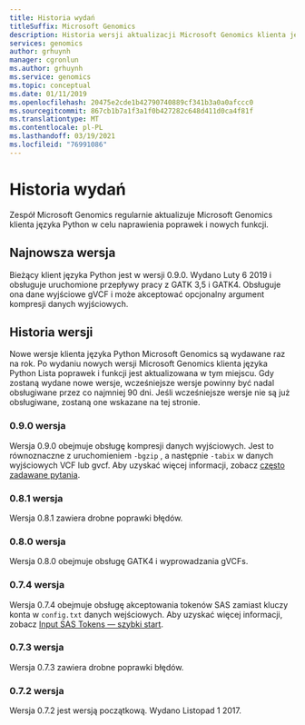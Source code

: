 ```yaml
---
title: Historia wydań
titleSuffix: Microsoft Genomics
description: Historia wersji aktualizacji Microsoft Genomics klienta języka Python dla poprawek i nowych funkcji.
services: genomics
author: grhuynh
manager: cgronlun
ms.author: grhuynh
ms.service: genomics
ms.topic: conceptual
ms.date: 01/11/2019
ms.openlocfilehash: 20475e2cde1b42790740889cf341b3a0a0afccc0
ms.sourcegitcommit: 867cb1b7a1f3a1f0b427282c648d411d0ca4f81f
ms.translationtype: MT
ms.contentlocale: pl-PL
ms.lasthandoff: 03/19/2021
ms.locfileid: "76991086"
---
```

# <a name="version-release-history"></a>Historia wydań
Zespół Microsoft Genomics regularnie aktualizuje Microsoft Genomics klienta języka Python w celu naprawienia poprawek i nowych funkcji. 

## <a name="latest-release"></a>Najnowsza wersja
Bieżący klient języka Python jest w wersji 0.9.0. Wydano Luty 6 2019 i obsługuje uruchomione przepływy pracy z GATK 3,5 i GATK4. Obsługuje ona dane wyjściowe gVCF i może akceptować opcjonalny argument kompresji danych wyjściowych.


## <a name="release-history"></a>Historia wersji 
Nowe wersje klienta języka Python Microsoft Genomics są wydawane raz na rok. Po wydaniu nowych wersji Microsoft Genomics klienta języka Python Lista poprawek i funkcji jest aktualizowana w tym miejscu. Gdy zostaną wydane nowe wersje, wcześniejsze wersje powinny być nadal obsługiwane przez co najmniej 90 dni. Jeśli wcześniejsze wersje nie są już obsługiwane, zostaną one wskazane na tej stronie. 

### <a name="version-090"></a>0.9.0 wersja
Wersja 0.9.0 obejmuje obsługę kompresji danych wyjściowych. Jest to równoznaczne z uruchomieniem `-bgzip` , a następnie `-tabix` w danych wyjściowych VCF lub gvcf. Aby uzyskać więcej informacji, zobacz [często zadawane pytania](frequently-asked-questions-genomics.md). 

### <a name="version-081"></a>0.8.1 wersja
Wersja 0.8.1 zawiera drobne poprawki błędów.  

### <a name="version-080"></a>0.8.0 wersja
Wersja 0.8.0 obejmuje obsługę GATK4 i wyprowadzania gVCFs.  

### <a name="version-074"></a>0.7.4 wersja
Wersja 0.7.4 obejmuje obsługę akceptowania tokenów SAS zamiast kluczy konta w `config.txt` danych wejściowych. Aby uzyskać więcej informacji, zobacz [Input SAS Tokens — szybki start](quickstart-input-sas.md). 

### <a name="version-073"></a>0.7.3 wersja
Wersja 0.7.3 zawiera drobne poprawki błędów.

### <a name="version-072"></a>0.7.2 wersja
Wersja 0.7.2 jest wersją początkową. Wydano Listopad 1 2017.
